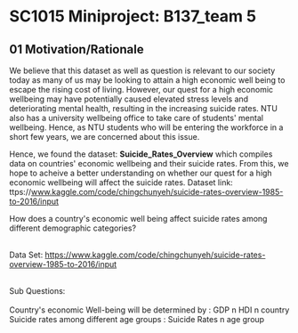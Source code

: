# SC1015 Miniproject: B137_team 5

## 01 Motivation/Rationale

We believe that this dataset as well as question is relevant to our society today as many of us may be looking to attain a high economic well being to escape the rising cost of living. However, our quest for a high economic wellbeing may have potentially caused elevated stress levels and deteriorating mental health, resulting in the increasing suicide rates. NTU also has a university wellbeing office to take care of students' mental wellbeing. Hence, as NTU students who will be entering the workforce in a short few years, we are concerned about this issue.

Hence, we found the dataset: **Suicide_Rates_Overview** which compiles data on countries' economic wellbeing and their suicide rates. From this, we hope to acheive a better understanding on whether our quest for a high economic wellbeing will affect the suicide rates.
Dataset link: ttps://www.kaggle.com/code/chingchunyeh/suicide-rates-overview-1985-to-2016/input

How does a country's economic well being affect suicide rates among different demographic categories?

<br>Data Set: https://www.kaggle.com/code/chingchunyeh/suicide-rates-overview-1985-to-2016/input

<br> Sub Questions:  
<br>Country's economic Well-being will be determined by : GDP n HDI n country 
<br>Suicide rates among different age groups : Suicide Rates n age group
<br>
<br>
